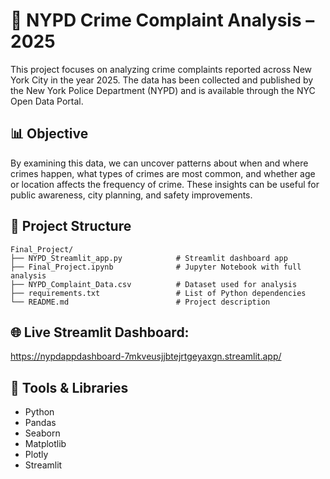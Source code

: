 
# 🗽 NYPD Crime Complaint Analysis – 2025

This project focuses on analyzing crime complaints reported across New York City in the year 2025. The data has been collected and published by the New York Police Department (NYPD) and is available through the NYC Open Data Portal.

## 📊 Objective

By examining this data, we can uncover patterns about when and where crimes happen, what types of crimes are most common, and whether age or location affects the frequency of crime. These insights can be useful for public awareness, city planning, and safety improvements.

## 📁 Project Structure

```
Final_Project/
├── NYPD_Streamlit_app.py            # Streamlit dashboard app
├── Final_Project.ipynb              # Jupyter Notebook with full analysis
├── NYPD_Complaint_Data.csv          # Dataset used for analysis
├── requirements.txt                 # List of Python dependencies
└── README.md                        # Project description
```

## 🌐 Live Streamlit Dashboard: 
https://nypdappdashboard-7mkveusjjbtejrtgeyaxgn.streamlit.app/



## 🧰 Tools & Libraries

- Python
- Pandas
- Seaborn
- Matplotlib
- Plotly
- Streamlit

